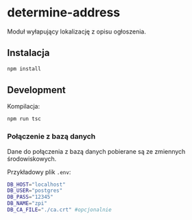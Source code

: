 # determine-address

Moduł wyłapujący lokalizację z opisu ogłoszenia.

## Instalacja

```bash
npm install
```

## Development

Kompilacja:
```bash
npm run tsc
```

### Połączenie z bazą danych

Dane do połączenia z bazą danych pobierane są ze zmiennych środowiskowych.

Przykładowy plik `.env`:
```bash
DB_HOST="localhost"
DB_USER="postgres"
DB_PASS="12345"
DB_NAME="zpi"
DB_CA_FILE="./ca.crt" #opcjonalnie
```